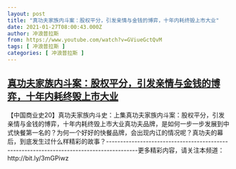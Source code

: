 ```yaml
---
layout: post
title: "真功夫家族内斗案：股权平分，引发亲情与金钱的博弈，十年内耗终毁上市大业"
date: 2021-01-27T08:00:43.000Z
author: 冲浪普拉斯
from: https://www.youtube.com/watch?v=GViueGctQvM
tags: [ 冲浪普拉斯 ]
categories: [ 冲浪普拉斯 ]
---
```

<!--1611734443000-->
[真功夫家族内斗案：股权平分，引发亲情与金钱的博弈，十年内耗终毁上市大业](https://www.youtube.com/watch?v=GViueGctQvM)
------

<div>
【中国商业史20】真功夫家族内斗史：上集真功夫家族内斗案：股权平分，引发亲情与金钱的博弈，十年内耗终毁上市大业真功夫品牌，是如何一步一步发展到中式快餐第一名的？为何一个好好的快餐品牌，会出现内讧的情况呢？真功夫的幕后，到底发生过什么样精彩的故事？-----------------------------------------------------------------------------------------更多精彩内容，请关注本频道：http://bit.ly/3mGPiwz
</div>
